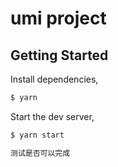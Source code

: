 # umi project

## Getting Started

Install dependencies,

```bash
$ yarn
```

Start the dev server,

```bash
$ yarn start
```

```bash
测试是否可以完成
```
